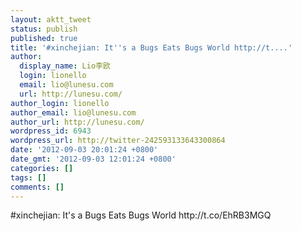 ```yaml
---
layout: aktt_tweet
status: publish
published: true
title: '#xinchejian: It''s a Bugs Eats Bugs World http://t....'
author:
  display_name: Lio李欧
  login: lionello
  email: lio@lunesu.com
  url: http://lunesu.com/
author_login: lionello
author_email: lio@lunesu.com
author_url: http://lunesu.com/
wordpress_id: 6943
wordpress_url: http://twitter-242593133643300864
date: '2012-09-03 20:01:24 +0800'
date_gmt: '2012-09-03 12:01:24 +0800'
categories: []
tags: []
comments: []
---
```

<p>#xinchejian: It's a Bugs Eats Bugs World http://t.co/EhRB3MGQ</p>
